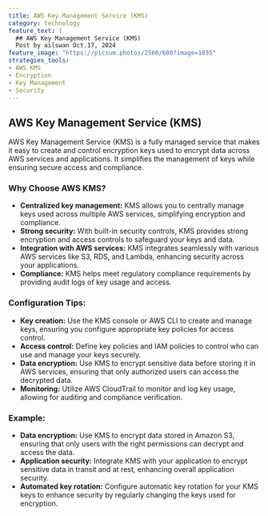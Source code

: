```yaml
---
title: AWS Key Management Service (KMS)
category: technology
feature_text: |
  ## AWS Key Management Service (KMS)
  Post by ailswan Oct.17, 2024
feature_image: "https://picsum.photos/2560/600?image=1035"
strategies_tools:
- AWS KMS
- Encryption
- Key Management
- Security
---
```

## AWS Key Management Service (KMS)
AWS Key Management Service (KMS) is a fully managed service that makes it easy to create and control encryption keys used to encrypt data across AWS services and applications. It simplifies the management of keys while ensuring secure access and compliance.

### Why Choose AWS KMS?
- **Centralized key management:** KMS allows you to centrally manage keys used across multiple AWS services, simplifying encryption and compliance.
- **Strong security:** With built-in security controls, KMS provides strong encryption and access controls to safeguard your keys and data.
- **Integration with AWS services:** KMS integrates seamlessly with various AWS services like S3, RDS, and Lambda, enhancing security across your applications.
- **Compliance:** KMS helps meet regulatory compliance requirements by providing audit logs of key usage and access.

### Configuration Tips:
- **Key creation:** Use the KMS console or AWS CLI to create and manage keys, ensuring you configure appropriate key policies for access control.
- **Access control:** Define key policies and IAM policies to control who can use and manage your keys securely.
- **Data encryption:** Use KMS to encrypt sensitive data before storing it in AWS services, ensuring that only authorized users can access the decrypted data.
- **Monitoring:** Utilize AWS CloudTrail to monitor and log key usage, allowing for auditing and compliance verification.

### Example:
- **Data encryption:** Use KMS to encrypt data stored in Amazon S3, ensuring that only users with the right permissions can decrypt and access the data.
- **Application security:** Integrate KMS with your application to encrypt sensitive data in transit and at rest, enhancing overall application security.
- **Automated key rotation:** Configure automatic key rotation for your KMS keys to enhance security by regularly changing the keys used for encryption.

